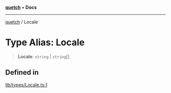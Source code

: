 [**quetch**](../README.md) • **Docs**

***

[quetch](../README.md) / Locale

# Type Alias: Locale

> **Locale**: `string` \| `string`[]

## Defined in

[lib/types/Locale.ts:1](https://github.com/nevoland/quetch/blob/b70842cb9761fe7c217edef26e0fbc90449abccb/lib/types/Locale.ts#L1)
